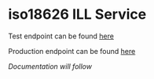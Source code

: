 # iso18626 ILL Service

Test endpoint can be found [here](http://oss-services.dbc.dk/copa-rs/app/iso18626/)

Production endpoint can be found [here](https://iso18626.addi.dk/copa-rs/app/iso18626/)

*Documentation will follow*
